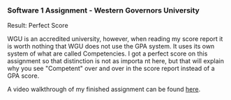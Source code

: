 ### Software 1 Assignment - Western Governors University

Result: Perfect Score

WGU is an accredited university, however, when reading my score report it is worth nothing that WGU does not use the GPA system.
It uses its own system of what are called Competencies. I got a perfect score on this assignment so that distinction is not as importa
nt here, but that will explain why you see "Competent" over and over in the score report instead of a GPA score.

A video walkthrough of my finished assignment can be found [here](https://youtu.be/BLtePhuMjMU).


